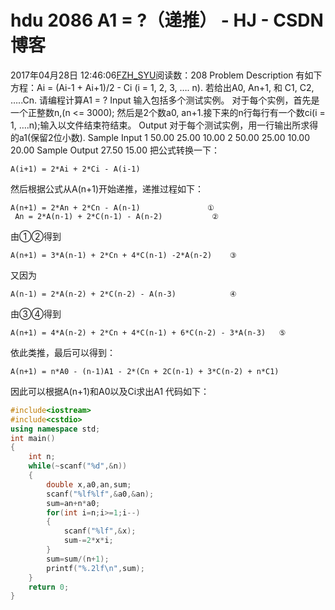 # hdu  2086  A1 = ?（递推） - HJ - CSDN博客
2017年04月28日 12:46:06[FZH_SYU](https://me.csdn.net/feizaoSYUACM)阅读数：208
Problem Description 
有如下方程：Ai = (Ai-1 + Ai+1)/2 - Ci (i = 1, 2, 3, …. n). 
若给出A0, An+1, 和 C1, C2, …..Cn. 
请编程计算A1 = ?
Input 
输入包括多个测试实例。 
对于每个实例，首先是一个正整数n,(n <= 3000); 然后是2个数a0, an+1.接下来的n行每行有一个数ci(i = 1, ….n);输入以文件结束符结束。
Output 
对于每个测试实例，用一行输出所求得的a1(保留2位小数).
Sample Input
1 
50.00 
25.00 
10.00 
2 
50.00 
25.00 
10.00 
20.00
Sample Output
27.50 
15.00
把公式转换一下：
```
A(i+1) = 2*Ai + 2*Ci - A(i-1)
```
然后根据公式从A(n+1)开始递推，递推过程如下：
```
A(n+1) = 2*An + 2*Cn - A(n-1)               ①
 An = 2*A(n-1) + 2*C(n-1) - A(n-2)           ②
```
由①②得到
```
A(n+1) = 3*A(n-1) + 2*Cn + 4*C(n-1) -2*A(n-2)    ③
```
又因为
```
A(n-1) = 2*A(n-2) + 2*C(n-2) - A(n-3)            ④
```
由③④得到
```
A(n+1) = 4*A(n-2) + 2*Cn + 4*C(n-1) + 6*C(n-2) - 3*A(n-3)   ⑤
```
依此类推，最后可以得到：
```
A(n+1) = n*A0 - (n-1)A1 - 2*(Cn + 2C(n-1) + 3*C(n-2) + n*C1)
```
因此可以根据A(n+1)和A0以及Ci求出A1
代码如下：
```cpp
#include<iostream>
#include<cstdio>
using namespace std;
int main()
{
    int n;
    while(~scanf("%d",&n))
    {
        double x,a0,an,sum;
        scanf("%lf%lf",&a0,&an);
        sum=an+n*a0;
        for(int i=n;i>=1;i--)
        {
            scanf("%lf",&x);
            sum-=2*x*i;
        }
        sum=sum/(n+1);
        printf("%.2lf\n",sum); 
    }
    return 0;
}
```
